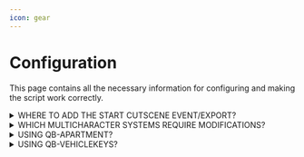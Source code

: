 ```yaml
---
icon: gear
---
```


# Configuration

This page contains all the necessary information for configuring and making the script work correctly.

<details>

<summary>WHERE TO ADD THE START CUTSCENE EVENT/EXPORT?</summary>

[Click here](clothing.md) to see the modification for adding the event/export that initiates the cutscene. Apply the changes based on the clothing script you are using.

</details>

<details>

<summary>WHICH MULTICHARACTER SYSTEMS REQUIRE MODIFICATIONS?</summary>

If you're using any of the multicharacter systems listed below, you'll need to make some additional modifications for the cutscene to work as expected.&#x20;

* [renzu\_multicharacter](../../codekit/configuration/renzu-multicharacter.md)
* [ZSX\_Multicharacter](multicharacter/zsx-multicharacter.md)

</details>

<details>

<summary>USING QB-APARTMENT?</summary>

If you use `qb-apartment`, [click here](qb-apartment.md) to view the essential modifications to ensure smooth functioning.

</details>

<details>

<summary>USING QB-VEHICLEKEYS?</summary>

If you use `qb-vehiclekeys`, [click her](qb-vehiclekeys.md)e to view the essential modifications to ensure smooth functioning.

</details>
